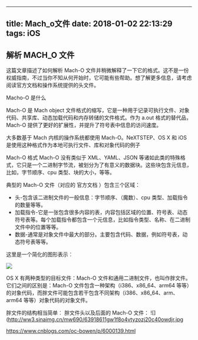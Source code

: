 
---
title: Mach_o文件
date: 2018-01-02 22:13:29
tags: iOS
---


## 解析 MACH_O 文件
这篇文章描述了如何解析 Mach-O 文件并稍微解释了一下它的格式。这不是一份权威指南，不过当你不知从何开始时，它可能有些帮助。想了解更多信息，请考虑阅读官方文档和操作系统提供的头文件。

Macho-O 是什么

Mach-O 是 Mach object 文件格式的缩写，它是一种用于记录可执行文件、对象代码、共享库、动态加载代码和内存转储的文件格式。作为 a.out 格式的替代品，Mach-O 提供了更好的扩展性，并提升了符号表中信息的访问速度。

大多数基于 Mach 内核的操作系统都使用 Mach-O。NeXTSTEP、OS X 和 iOS 是使用这种格式作为本地可执行文件、库和对象代码的例子

Mach-O 格式
Mach-O 没有类似于 XML、YAML、JSON 等诸如此类的特殊格式，它只是一个二进制字节流，被划分为了有意义的数据块。这些块包含元信息，比如，字节顺序、cpu 类型、块的大小，等等。

典型的 Mach-O 文件（对应的 官方文档 ）包含三个区域：

* 头-包含该二进制文件的一般信息：字节顺序、（魔数）、cpu 类型、加载指令的数量等等。
* 加载指令-它是一张包含很多内容的表，内容包括区域的位置、符号表、动态符号表等。每个加载指令都包含一个元信息，比如指令类型、名称、在二进制文件中的位置等等。
* 数据-通常是对象文件中最大的部分。主要包含代码、数据，例如符号表，动态符号表等等。


这里是一个简化的图形表示︰

![](http://ww3.sinaimg.cn/mw690/63918611gw1f8o4vtqj16j20c20aogn6.jpg)

OS X 有两种类型的目标文件：Mach-O 文件和通用二进制文件，也叫作胖文件。它们之间的区别是：Mach-O 文件包含一种架构（i386、x86_64、arm64 等等）的对象代码，而胖文件可能包含若干包含不同架构（i386、x86_64、arm、arm64 等等）对象代码的对象文件。

胖文件的结构相当简单︰ 胖文件头以及后面的 Mach-O 文件：
![](http://ww3.sinaimg.cn/mw690/63918611gw1f8o4vtyzozj20c40owdjr.jpg


https://www.cnblogs.com/oc-bowen/p/6000139.html